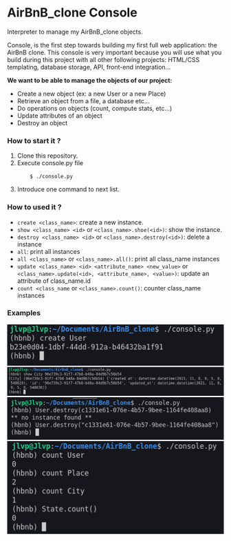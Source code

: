 # AirBnB_clone Console

Interpreter to manage my AirBnB_clone objects.

Console, is the first step towards building my first full web application: the AirBnB clone. This console is very important because you will use what you build during this project with all other following projects: HTML/CSS templating, database storage, API, front-end integration…

**We want to be able to manage the objects of our project:**

- Create a new object (ex: a new User or a new Place)
- Retrieve an object from a file, a database etc…
- Do operations on objects (count, compute stats, etc…)
- Update attributes of an object
- Destroy an object

### How to start it ?

1. Clone this repository.
2. Execute console.py file
    ```
        $ ./console.py
    ```
3. Introduce one command to next list.
### How to used it ?
- `create <class_name>`: create a new instance.
- `show <class_name> <id>` or `<class_name>.shoe(<id>)`: show the instance.
- `destroy <class_name> <id>` or `<class_name>.destroy(<id>)`: delete a instance
- `all`: print all instances
- `all <class_name>` or `<class_name>.all()`: print all class_name instances
- `update <class_name> <id> <attribute_name> <new_value>` or `<class_name>.update(<id>, <attribute_name>, <value>)`: update an attribute of class_name.id
- `count <class_name` or `<class_name>.count()`: counter class_name instances
### Examples
![Create](/statics/create_user.png)
![show](/statics/show.png)
![destroy](/statics/destroy.png)
![count](/statics/count.png)
